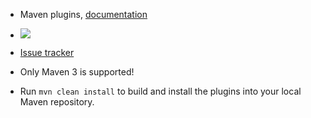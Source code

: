 * Maven plugins, [documentation](http://evgeny-goldin.com/wiki/Maven-plugins)

* <a href="http://evgeny-goldin.org/teamcity/viewType.html?buildTypeId=bt4&tab=buildTypeStatusDiv&guest=1"><img src="http://evgeny-goldin.org/teamcity/app/rest/builds/buildType:(id:bt4)/statusIcon"/></a>

* [Issue tracker](http://evgeny-goldin.org/youtrack/issues/pl)

* Only Maven 3 is supported!

* Run `mvn clean install` to build and install the plugins into your local Maven repository.
